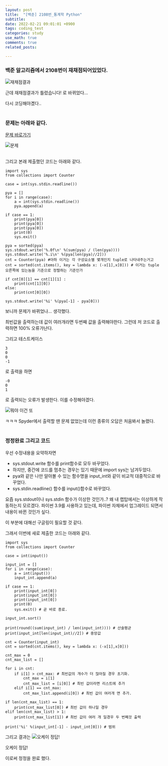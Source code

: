 ```yaml
---
layout: post
title:  "[백준] 2108번_통계학 Python"
subtitle:   
date: 2022-02-21 09:01:01 +0900
tags: coding_test
categories: study
use_math: true
comments: true
related_posts:

---
```


### 백준 알고리즘에서 2108번이 재채점되어있었다.<br/>

![재채점결과](https://github.com/WookeyKim95/WookeyKim95.github.io/blob/main/assets/img/blog/2022-02-21_1.jpg?raw=true)
<br/>

근데 재채점결과가 틀렸습니다! 로 바뀌었다...<br/>

다시 코딩해야곘다..<br/>
<br/>

### 문제는 아래와 같다.<br/>

[문제 바로가기](https://www.acmicpc.net/problem/2108)<br/>

![문제](https://github.com/WookeyKim95/WookeyKim95.github.io/blob/main/assets/img/blog/2022-02-21_2.jpg?raw=true)
<br/>
<br/>

그리고 본래 제출했던 코드는 아래와 같다.<br/>

```
import sys
from collections import Counter

case = int(sys.stdin.readline())

pya = []
for i in range(case):
    a = int(sys.stdin.readline())
    pya.append(a)

if case == 1:
    print(pya[0])
    print(pya[0])
    print(pya[0])
    print(0)
    sys.exit()

pya = sorted(pya)
sys.stdout.write('%.0f\n' %(sum(pya) / (len(pya))))
sys.stdout.write('%.i\n' %(pya[len(pya)//2]))
cnt = Counter(pya) #아하 이거는 각 구성요소별 몇개인지 tuple로 나타내주는거고
cnt = sorted(cnt.items(), key = lambda x: (-x[1],x[0])) # 이거는 tuple 오른쪽에 있는놈을 기준으로 정렬하는 기준인가

if cnt[0][1] == cnt[1][1] :
    print(cnt[1][0])
else:
    print(cnt[0][0])

sys.stdout.write('%i' %(pya[-1] - pya[0]))
```

보니까 문제가 바뀌었나... 생각했다.<br/>

최빈값을 출력하는데 값이 여러개라면 두번째 값을 출력해야한다. 그런데 저 코드로 출력하면 100% 오류가난다.<br/>

그리고 테스트케이스
```
3
0
0
-1
```
로 출력을 하면
```
-0
0
1
```
로 출력되는 오류가 발생한다. 이를 수정해야겠다.<br/>

![뭐야 이건 또](https://github.com/WookeyKim95/WookeyKim95.github.io/blob/main/assets/img/blog/2022-02-21_3.jpg?raw=true)

ㅋㅋㅋ Spyder에서 출력할 땐 문제 없었는데 이런 종류의 오답은 처음봐서 놀랬다.<br/>
<br/>

### 정정완료 그리고 코드<br/>

우선 수정내용을 요약하자면

- sys.stdout.write 함수를 print함수로 모두 바꾸었다.
- 하지만, 중간에 코드를 멈추는 경우는 있기 때문에 import sys는 남겨두었다.
- pya와 같은 나만 알아볼 수 있는 함수명을 input_int와 같이 비교적 대중적으로 바꾸었다.
- sys.stdin.readline() 함수를 input()함수로 바꾸었다.

요즘 sys.stdout이나 sys.stdin 함수가 이상한 것인가..? 왜 내 랩탑에서는 이상하게 작동하는지 모르겠다. 파이썬 3.9를 사용하고 있는데, 파이썬 자체에서 업그레이드 되면서 내용이 바뀐 것인가 싶다.<br/>

이 부분에 대해선 구글링이 필요할 것 같다.<br/>

그래서 이번에 새로 제출한 코드는 아래와 같다.<br/>

```
import sys
from collections import Counter

case = int(input())

input_int = []
for i in range(case):
    a = int(input())
    input_int.append(a)

if case == 1:
    print(input_int[0])
    print(input_int[0])
    print(input_int[0])
    print(0)
    sys.exit() # 곧 바로 종료.

input_int.sort()

print(round((sum(input_int) / len(input_int)))) # 산술평균
print(input_int[len(input_int)//2]) # 중앙값

cnt = Counter(input_int) 
cnt = sorted(cnt.items(), key = lambda x: (-x[1],x[0])) 

cnt_max = 0
cnt_max_list = []

for i in cnt:
    if i[1] > cnt_max: # 최빈값의 개수가 더 많아질 경우 초기화.
        cnt_max = i[1]
        cnt_max_list = [i[0]] # 최빈 값이라면 리스트에 추가
    elif i[1] == cnt_max:
        cnt_max_list.append(i[0]) # 최빈 값이 여러개 면 추가.

if len(cnt_max_list) == 1:
    print(cnt_max_list[0]) # 최빈 값이 하나일 경우
elif len(cnt_max_list) > 1:
    print(cnt_max_list[1]) # 최빈 값이 여러 개 일경우 두 번째것 출력

print('%i' %(input_int[-1] - input_int[0])) # 범위
```

그리고 결과는
![오케이 정답!](https://github.com/WookeyKim95/WookeyKim95.github.io/blob/main/assets/img/blog/2022-02-21_4.jpg?raw=true)<br/>

오케이 정답!<br/>

이로써 정정을 완료 했다.<br/>